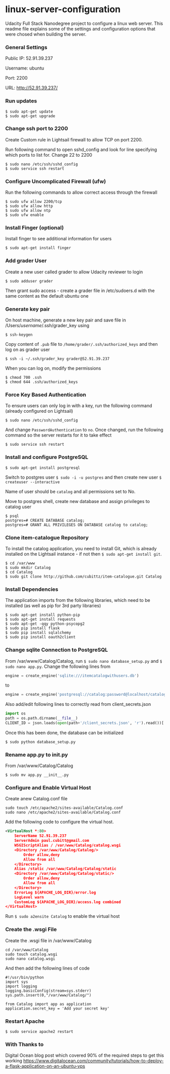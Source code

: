 # linux-server-configuration
Udacity Full Stack Nanodegree project to configure a linux web server. This readme file explains some of the settings and configuration options that were chosed when building the server.

### General Settings
Public IP: 52.91.39.237

Username: ubuntu

Port: 2200

URL: http://52.91.39.237/

### Run updates

```
$ sudo apt-get update
$ sudo apt-get upgrade
```
### Change ssh port to 2200
Create Custom rule in Lightsail firewall to allow TCP on port 2200.

Run following command to open sshd_config and look for line specifying which ports to list for. Change 22 to 2200
```
$ sudo nano /etc/ssh/sshd_config
$ sudo service ssh restart
```
### Configure Uncomplicated Firewall (ufw)
Run the following commands to allow correct access through the firewall
```
$ sudo ufw allow 2200/tcp
$ sudo ufw allow http
$ sudo ufw allow ntp
$ sudo ufw enable
```
### Install Finger (optional)
Install finger to see additional information for users
```
$ sudo apt-get install finger
```
### Add grader User
Create a new user called grader to allow Udacity reviewer to login
```
$ sudo adduser grader
```
Then grant sudo access  - create a grader file in /etc/sudoers.d with the same content as the default ubuntu one

### Generate key pair
On host machine, generate a new key pair and save file in /Users/*username*/.ssh/grader_key using
```
$ ssh-keygen
```
Copy content of ```.pub``` file to ```/home/grader/.ssh/authorized_keys``` and then log on as grader user
```
$ ssh -i ~/.ssh/grader_key grader@52.91.39.237
```
When you can log on, modify the permissions 
```
$ chmod 700 .ssh
$ chmod 644 .ssh/authorized_keys
```
### Force Key Based Authentication
To ensure users can only log in with a key, run the following command (already configured on Lightsail)
```
$ sudo nano /etc/ssh/sshd_config
```
And change ```PasswordAuthentication``` to ```no```. Once changed, run the following command so the server restarts for it to take effect
```
$ sudo service ssh restart
```
### Install and configure PostgreSQL
```
$ sudo apt-get install postgresql
```
Switch to postgres user ``` $ sudo -i -u postgres ``` and then create new user ``` $ createuser --interactive ```

Name of user should be ```catalog``` and all permissions set to No.

Move to postgres shell, create new database and assign privileges to catalog user
``` 
$ psql
postgres=# CREATE DATABASE catalog;
postgres=# GRANT ALL PRIVILEGES ON DATABASE catalog to catalog;
```
### Clone item-catalogue Repository
To install the catalog application, you need to install Git, which is already installed on the Lightsail instance - if not then ``` $ sudo apt-get install git ```.
``` 
$ cd /var/www
$ sudo mkdir Catalog
$ cd Catalog
$ sudo git clone http://github.com/cubittz/item-catalogue.git Catalog
```
### Install Dependencies
The application imports from the following libraries, which need to be installed (as well as pip for 3rd party libraries)
```
$ sudo apt-get install python-pip
$ sudo apt-get install requests
$ sudo apt-get -qqy python-psycopg2
$ sudo pip install flask
$ sudo pip install sqlalchemy
$ sudo pip install oauth2client
```
### Change sqlite Connection to PostgreSQL
From /var/www/Catalog/Catalog, run ``` $ sudo nano database_setup.py ``` and ``` $ sudo nano app.py ```. Change the following lines from
```python
engine = create_engine('sqlite:///itemcatalogwithusers.db')
```
to
```python
engine = create_engine('postgresql://catalog:password@localhost/catalog')
```
Also add/edit following lines to correctly read from client_secrets.json
```python
import os
path = os.path.dirname(__file__)
CLIENT_ID = json.loads(open(path+'/client_secrets.json', 'r').read())['web']['client_id']
```
Once this has been done, the database can be initialized
```
$ sudo python database_setup.py
```
### Rename app.py to __init__.py
From /var/www/Catalog/Catalog
```
$ sudo mv app.py __init__.py
```
### Configure and Enable Virtual Host
Create anew Catalog.conf file
```
sudo touch /etc/apache2/sites-available/Catalog.conf
sudo nano /etc/apache2/sites-available/Catalog.conf
```
Add the following code to configure the virtual host.
```xml
<VirtualHost *:80>
    ServerName 52.91.39.237
    ServerAdmin paul.cubitt@gmail.com
    WSGIScriptAlias / /var/www/Catalog/catalog.wsgi
    <Directory /var/www/Catalog/Catalog/>
        Order allow,deny
        Allow from all
    </Directory>
    Alias /static /var/www/Catalog/Catalog/static
    <Directory /var/www/Catalog/Catalog/static/>
        Order allow,deny
        Allow from all
    </Directory>
    ErrorLog ${APACHE_LOG_DIR}/error.log
    LogLevel warn
    CustomLog ${APACHE_LOG_DIR}/access.log combined
</VirtualHost>
```
Run ``` $ sudo a2ensite Catalog ``` to enable the virtual host
### Create the .wsgi File
Create the .wsgi file in /var/www/Catalog
```
cd /var/www/Catalog
sudo touch catalog.wsgi 
sudo nano catalog.wsgi 
```
And then add the following lines of code
```
#!/usr/bin/python
import sys
import logging
logging.basicConfig(stream=sys.stderr)
sys.path.insert(0,"/var/www/Catalog/")

from Catalog import app as application
application.secret_key = 'Add your secret key'
```
### Restart Apache
```
$ sudo service apache2 restart
```
### With Thanks to 
Digital Ocean blog post which covered 90% of the required steps to get this working
<https://www.digitalocean.com/community/tutorials/how-to-deploy-a-flask-application-on-an-ubuntu-vps>
